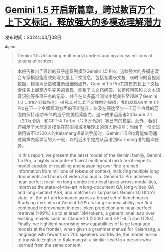 # [Gemini 1.5 开启新篇章，跨过数百万个上下文标记，释放强大的多模态理解潜力](https://arxiv.org/abs/2403.05530)

发布时间：2024年03月08日

`Agent`

> Gemini 1.5: Unlocking multimodal understanding across millions of tokens of context

> 本报告推出了最新的双子座系列模型Gemini 1.5 Pro，这款强大的多模态混合专家模型能高效处理大量上下文信息，包括各类长文档、长时间的音视频数据，精准地记忆和推断出细微细节。Gemini 1.5 Pro在跨模态长上下文检索任务上展现近乎完美的表现，刷新了长文档问答、长视频问答和长文本语音识别等多项任务的记录，并且在众多基准测试中媲美甚至超越了Gemini 1.0 Ultra的顶级性能。探究其对长上下文理解的极限，我们发现Gemini 1.5 Pro在下一个令牌预测方面的不断提升，以及在高达至少一千万个令牌的范围内保持超过99%的近乎完美检索能力，这一成果远超诸如Claude 2.1（20万令牌）和GPT-4 Turbo（12.8万令牌）等已有的模型。此外，我们还揭示了大型语言模型在前沿领域所展现出的惊人新技能：当给予一份全球使用者不过200人的Kalamang语语法手册时，Gemini 1.5 Pro竟能如同通过同样内容学习的人一般，以相近水平完成从英语到Kalamang语的翻译任务。

> In this report, we present the latest model of the Gemini family, Gemini 1.5 Pro, a highly compute-efficient multimodal mixture-of-experts model capable of recalling and reasoning over fine-grained information from millions of tokens of context, including multiple long documents and hours of video and audio. Gemini 1.5 Pro achieves near-perfect recall on long-context retrieval tasks across modalities, improves the state-of-the-art in long-document QA, long-video QA and long-context ASR, and matches or surpasses Gemini 1.0 Ultra's state-of-the-art performance across a broad set of benchmarks. Studying the limits of Gemini 1.5 Pro's long-context ability, we find continued improvement in next-token prediction and near-perfect retrieval (>99%) up to at least 10M tokens, a generational leap over existing models such as Claude 2.1 (200k) and GPT-4 Turbo (128k). Finally, we highlight surprising new capabilities of large language models at the frontier; when given a grammar manual for Kalamang, a language with fewer than 200 speakers worldwide, the model learns to translate English to Kalamang at a similar level to a person who learned from the same content.